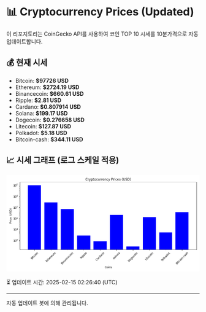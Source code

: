 
# 📊 Cryptocurrency Prices (Updated)

이 리포지토리는 CoinGecko API를 사용하여 코인 TOP 10 시세를 10분가격으로 자동 업데이트합니다.

## 💰 현재 시세
- Bitcoin: **$97726 USD**
- Ethereum: **$2724.19 USD**
- Binancecoin: **$660.61 USD**
- Ripple: **$2.81 USD**
- Cardano: **$0.807914 USD**
- Solana: **$199.17 USD**
- Dogecoin: **$0.276658 USD**
- Litecoin: **$127.87 USD**
- Polkadot: **$5.18 USD**
- Bitcoin-cash: **$344.11 USD**

## 📈 시세 그래프 (로그 스케일 적용)
![Crypto Prices](crypto_prices.png)

⏳ 업데이트 시간: 2025-02-15 02:26:40 (UTC)

---
자동 업데이트 봇에 의해 관리됩니다.
